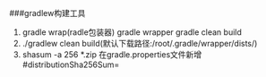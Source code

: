 ###gradlew构建工具
1. gradle wrap(radle包装器)
   gradle wrapper
   gradle clean build
2. ./gradlew clean build(默认下载路径:/root/.gradle/wrapper/dists/)
3. shasum -a 256 *.zip
   在gradle.properties文件新增#distributionSha256Sum=
   